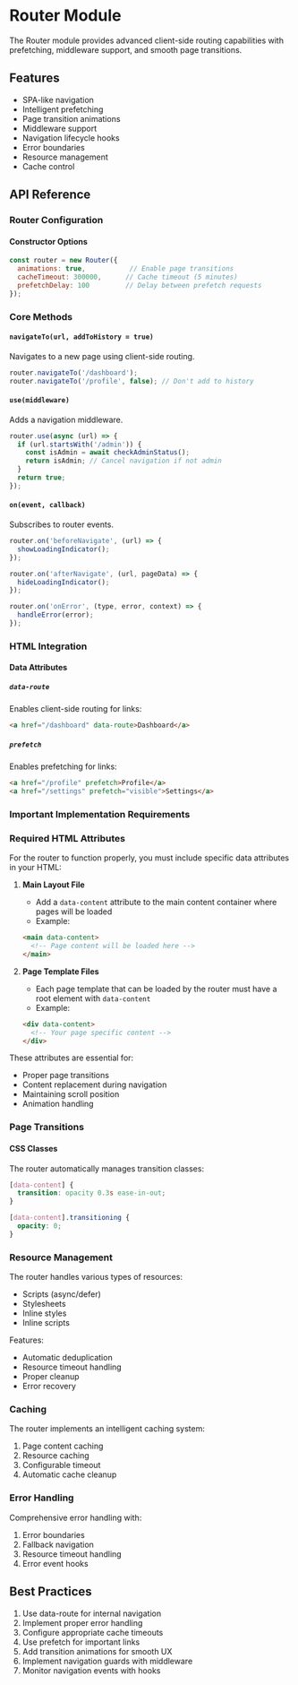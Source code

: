 # Router Module

The Router module provides advanced client-side routing capabilities with prefetching, middleware support, and smooth page transitions.

## Features

- SPA-like navigation
- Intelligent prefetching
- Page transition animations
- Middleware support
- Navigation lifecycle hooks
- Error boundaries
- Resource management
- Cache control

## API Reference

### Router Configuration

#### Constructor Options
```javascript
const router = new Router({
  animations: true,           // Enable page transitions
  cacheTimeout: 300000,      // Cache timeout (5 minutes)
  prefetchDelay: 100         // Delay between prefetch requests
});
```

### Core Methods

#### `navigateTo(url, addToHistory = true)`
Navigates to a new page using client-side routing.

```javascript
router.navigateTo('/dashboard');
router.navigateTo('/profile', false); // Don't add to history
```

#### `use(middleware)`
Adds a navigation middleware.

```javascript
router.use(async (url) => {
  if (url.startsWith('/admin')) {
    const isAdmin = await checkAdminStatus();
    return isAdmin; // Cancel navigation if not admin
  }
  return true;
});
```

#### `on(event, callback)`
Subscribes to router events.

```javascript
router.on('beforeNavigate', (url) => {
  showLoadingIndicator();
});

router.on('afterNavigate', (url, pageData) => {
  hideLoadingIndicator();
});

router.on('onError', (type, error, context) => {
  handleError(error);
});
```

### HTML Integration

#### Data Attributes

##### `data-route`
Enables client-side routing for links:
```html
<a href="/dashboard" data-route>Dashboard</a>
```

##### `prefetch`
Enables prefetching for links:
```html
<a href="/profile" prefetch>Profile</a>
<a href="/settings" prefetch="visible">Settings</a>
```

### Important Implementation Requirements

### Required HTML Attributes

For the router to function properly, you must include specific data attributes in your HTML:

1. **Main Layout File**
   - Add a `data-content` attribute to the main content container where pages will be loaded
   - Example:
   ```html
   <main data-content>
     <!-- Page content will be loaded here -->
   </main>
   ```

2. **Page Template Files**
   - Each page template that can be loaded by the router must have a root element with `data-content`
   - Example:
   ```html
   <div data-content>
     <!-- Your page specific content -->
   </div>
   ```

These attributes are essential for:
- Proper page transitions
- Content replacement during navigation
- Maintaining scroll position
- Animation handling

### Page Transitions

#### CSS Classes
The router automatically manages transition classes:

```css
[data-content] {
  transition: opacity 0.3s ease-in-out;
}

[data-content].transitioning {
  opacity: 0;
}
```

### Resource Management

The router handles various types of resources:

- Scripts (async/defer)
- Stylesheets
- Inline styles
- Inline scripts

Features:
- Automatic deduplication
- Resource timeout handling
- Proper cleanup
- Error recovery

### Caching

The router implements an intelligent caching system:

1. Page content caching
2. Resource caching
3. Configurable timeout
4. Automatic cache cleanup

### Error Handling

Comprehensive error handling with:

1. Error boundaries
2. Fallback navigation
3. Resource timeout handling
4. Error event hooks

## Best Practices

1. Use data-route for internal navigation
2. Implement proper error handling
3. Configure appropriate cache timeouts
4. Use prefetch for important links
5. Add transition animations for smooth UX
6. Implement navigation guards with middleware
7. Monitor navigation events with hooks
